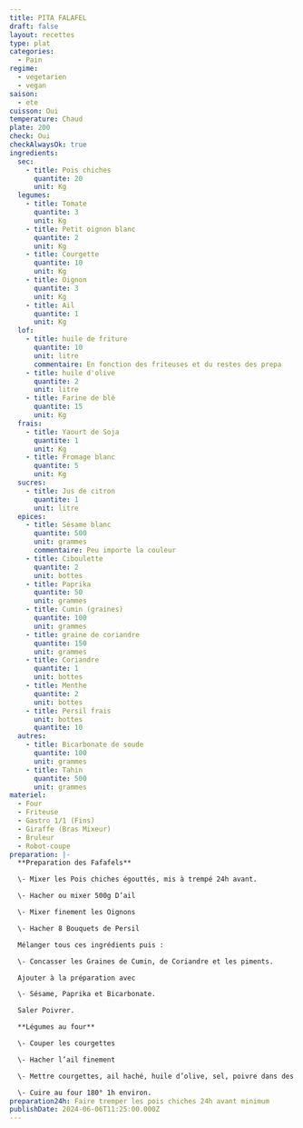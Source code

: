 ```yaml
---
title: PITA FALAFEL
draft: false
layout: recettes
type: plat
categories:
  - Pain
regime:
  - vegetarien
  - vegan
saison:
  - ete
cuisson: Oui
temperature: Chaud
plate: 200
check: Oui
checkAlwaysOk: true
ingredients:
  sec:
    - title: Pois chiches
      quantite: 20
      unit: Kg
  legumes:
    - title: Tomate
      quantite: 3
      unit: Kg
    - title: Petit oignon blanc
      quantite: 2
      unit: Kg
    - title: Courgette
      quantite: 10
      unit: Kg
    - title: Oignon
      quantite: 3
      unit: Kg
    - title: Ail
      quantite: 1
      unit: Kg
  lof:
    - title: huile de friture
      quantite: 10
      unit: litre
      commentaire: En fonction des friteuses et du restes des prepa
    - title: huile d'olive
      quantite: 2
      unit: litre
    - title: Farine de blé
      quantite: 15
      unit: Kg
  frais:
    - title: Yaourt de Soja
      quantite: 1
      unit: Kg
    - title: Fromage blanc
      quantite: 5
      unit: Kg
  sucres:
    - title: Jus de citron
      quantite: 1
      unit: litre
  epices:
    - title: Sésame blanc
      quantite: 500
      unit: grammes
      commentaire: Peu importe la couleur
    - title: Ciboulette
      quantite: 2
      unit: bottes
    - title: Paprika
      quantite: 50
      unit: grammes
    - title: Cumin (graines)
      quantite: 100
      unit: grammes
    - title: graine de coriandre
      quantite: 150
      unit: grammes
    - title: Coriandre
      quantite: 1
      unit: bottes
    - title: Menthe
      quantite: 2
      unit: bottes
    - title: Persil frais
      unit: bottes
      quantite: 10
  autres:
    - title: Bicarbonate de soude
      quantite: 100
      unit: grammes
    - title: Tahin
      quantite: 500
      unit: grammes
materiel:
  - Four
  - Friteuse
  - Gastro 1/1 (Fins)
  - Giraffe (Bras Mixeur)
  - Bruleur
  - Robot-coupe
preparation: |-
  **Preparation des Fafafels**

  \- Mixer les Pois chiches égouttés, mis à trempé 24h avant.

  \- Hacher ou mixer 500g D’ail

  \- Mixer finement les Oignons

  \- Hacher 8 Bouquets de Persil

  Mélanger tous ces ingrédients puis :

  \- Concasser les Graines de Cumin, de Coriandre et les piments.

  Ajouter à la préparation avec 

  \- Sésame, Paprika et Bicarbonate. 

  Saler Poivrer.

  **Légumes au four**

  \- Couper les courgettes 

  \- Hacher l’ail finement

  \- Mettre courgettes, ail haché, huile d’olive, sel, poivre dans des gastros. 

  \- Cuire au four 180° 1h environ.
preparation24h: Faire tremper les pois chiches 24h avant minimum
publishDate: 2024-06-06T11:25:00.000Z
---
```


